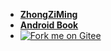 * [**ZhongZiMing**](https://zzming.cn)
* [**Android Book**](https://android.book.zzming.cn)
* [![Fork me on Gitee](https://gitee.com/zhongziming/nodebook/widgets/widget_5.svg?color=36ab61)](https://gitee.com/zhongziming/nodebook)